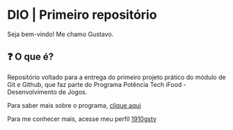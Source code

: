 # DIO | Primeiro repositório

Seja bem-vindo! Me chamo Gustavo.

## ❓ O que é?

Repositório voltado para a entrega do primeiro projeto prático do módulo de Git e Github, que faz parte do Programa Potência Tech iFood - Desenvolvimento de Jogos.


Para saber mais sobre o programa, [clique aqui](https://lp.dio.me/bootcamp-potencia-tech-ifood/)


Para me conhecer mais, acesse meu perfil [1910gstv](github.com/1910gstv)
